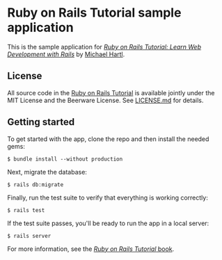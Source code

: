 # Ruby on Rails Tutorial sample application

This is the sample application for [*Ruby on Rails Tutorial: Learn Web
Development with Rails*](http://www.railstutorial.org/) by [Michael
Hartl](http://www.michaelhartl.com/).

## License

All source code in the [Ruby on Rails Tutorial](http://railstutorial.org/) is
available jointly under the MIT License and the Beerware License. See
[LICENSE.md](LICENSE.md) for details.

## Getting started

To get started with the app, clone the repo and then install the needed gems:

``` $ bundle install --without production ```

Next, migrate the database:

``` $ rails db:migrate ```

Finally, run the test suite to verify that everything is working correctly:

``` $ rails test ```

If the test suite passes, you'll be ready to run the app in a local server:

``` $ rails server ```

For more information, see the [*Ruby on Rails Tutorial*
book](http://www.railstutorial.org/book).
